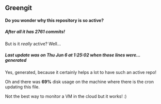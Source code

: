 ## Greengit

#### Do you wonder why this repository is so active?

##### After all it has 2761 commits!

But is it *really* active? Well...

##### Last update was on Thu Jun 6 at 1:25:02 when those lines were... generated

Yes, generated, because it certainly helps a lot to have such an active repo!

Oh and there was **69%** disk usage on the machine
where there is the cron updating this file.

Not the best way to monitor a VM in the cloud but it works! :)
